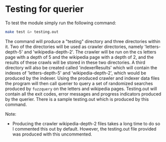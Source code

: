# Testing for querier

To test the module simply run the following command:

```bash
make test &> testing.out
```

The command will produce a "testing" directory and three directories within it. Two of the directories will be
used as crawler directories, namely 'letters-depth-5' and 'wikipedia-depth-2'. The crawler will be run on the cs letters
page with a depth of 5 and the wikipedia page with a depth of 2, and the results of these crawls will be stored in these
two directories. A third directory will also be created called 'indexerResults' which will contain the indexes of 'letters-depth-5' and 'wikipedia-depth-2', which would be produced by the indexer. Using the produced crawler and indexer data files 
the program will then call querier to query a set of randomized searches produced by `fuzzquery` on the letters and wikipedia pages. Testing.out will contain all the exit codes, error messages and progress indicators produced by the querier. There is a sample testing.out which is produced by this command.

Note: 
- Producing the crawler wikipedia-depth-2 files takes a long time to do so I commented this out by default. However, the 
  testing.out file provided was produced with this uncommented.
